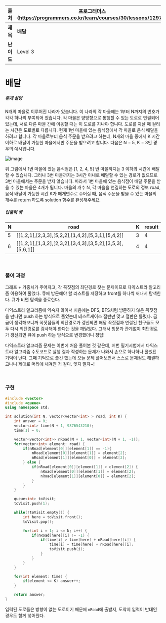 |    출처    | 프로그래머스(https://programmers.co.kr/learn/courses/30/lessons/12978) |
| :--------: | ------------------------------------------------------------ |
|  **제목**  | **배달**                                                     |
| **난이도** | Level 3                                                      |



# 배달

##### 문제 설명

N개의 마을로 이루어진 나라가 있습니다. 이 나라의 각 마을에는 1부터 N까지의 번호가 각각 하나씩 부여되어 있습니다. 각 마을은 양방향으로 통행할 수 있는 도로로 연결되어 있는데, 서로 다른 마을 간에 이동할 때는 이 도로를 지나야 합니다. 도로를 지날 때 걸리는 시간은 도로별로 다릅니다. 현재 1번 마을에 있는 음식점에서 각 마을로 음식 배달을 하려고 합니다. 각 마을로부터 음식 주문을 받으려고 하는데, N개의 마을 중에서 K 시간 이하로 배달이 가능한 마을에서만 주문을 받으려고 합니다. 다음은 N = 5, K = 3인 경우의 예시입니다.

![image](https://res.cloudinary.com/dpxurmkij/image/upload/c_scale,w_250/v1494901794/%EB%B0%B0%EB%8B%AC_1_uxun8t.png)

위 그림에서 1번 마을에 있는 음식점은 [1, 2, 4, 5] 번 마을까지는 3 이하의 시간에 배달할 수 있습니다. 그러나 3번 마을까지는 3시간 이내로 배달할 수 있는 경로가 없으므로 3번 마을에서는 주문을 받지 않습니다. 따라서 1번 마을에 있는 음식점이 배달 주문을 받을 수 있는 마을은 4개가 됩니다.
마을의 개수 N, 각 마을을 연결하는 도로의 정보 road, 음식 배달이 가능한 시간 K가 매개변수로 주어질 때, 음식 주문을 받을 수 있는 마을의 개수를 return 하도록 solution 함수를 완성해주세요.



##### 입출력 예

| N    | road                                                      | K    | result |
| ---- | --------------------------------------------------------- | ---- | ------ |
| 5    | [[1,2,1],[2,3,3],[5,2,2],[1,4,2],[5,3,1],[5,4,2]]         | 3    | 4      |
| 6    | [[1,2,1],[1,3,2],[2,3,2],[3,4,3],[3,5,2],[3,5,3],[5,6,1]] | 4    | 4      |

<br />

### 풀이 과정

그래프 + 가중치가 주어지고, 각 꼭짓점의 최단경로 찾는 문제이므로 다익스트라 알고리즘 이용하여 풀었다. 큐에 방문해야 할 리스트를 저장하고 front를 하나씩 꺼내서 탐색한다. 큐가 비면 탐색을 종료한다.

다익스트라 알고리즘에 익숙지 않아서 처음에는 DFS, BFS처럼 방문하지 않은 꼭짓점을 만나면 push 하는 방식으로 풀었는데 테스트케이스 절반만 맞고 절반은 틀렸다. 곰곰이 생각해보니까 꼭짓점들의 최단경로가 갱신되면 해당 꼭짓점과 연결된 친구들도 모두 다시 최단경로를 검사해야 한다는 것을 깨달았다. 그래서 방문과 관계없이 최단경로가 갱신되면 큐에 push 하는 방식으로 변경했더니 정답!

다익스트라 알고리즘 문제는 이번에 처음 풀어본 것 같은데, 저번 필기시험에서 다익스트라 알고리즘 수도코드로 실행 결과 작성하는 문제가 나와서 손으로 하나하나 풀었던 기억이 난다. 그때 기억으로 풀긴 했는데 오늘 문제 풀어보면서 스스로 문제점도 해결하고나니 제대로 머리에 새겨진 거 같다. 잊지 말자~!

<br />

### 구현

```c++
#include <vector>
#include <queue>
using namespace std;

int solution(int N, vector<vector<int> > road, int K) {
    int answer = 0;
    vector<int> time(N + 1, 9876543210);
    time[1] = 0;

    vector<vector<int>> nRoad(N + 1, vector<int>(N + 1, -1));
    for(vector<int> element: road) {
        if(nRoad[element[0]][element[1]] == -1){
            nRoad[element[0]][element[1]] = element[2];
            nRoad[element[1]][element[0]] = element[2];
        } else {
            if(nRoad[element[0]][element[1]] > element[2]) {
                nRoad[element[0]][element[1]] = element[2];
                nRoad[element[1]][element[0]] = element[2];
            }
        }
    }

    queue<int> toVisit;
    toVisit.push(1);

    while(!toVisit.empty()) {
        int here = toVisit.front();
        toVisit.pop();

        for(int i = 1; i <= N; i++) {
            if(nRoad[here][i] != -1) {
                if(time[i] > time[here] + nRoad[here][i]) {
                    time[i] = time[here] + nRoad[here][i];
                    toVisit.push(i);
                }
            }
        }
    }

    for(int element: time) {
        if(element <= K) answer++;
    }

    return answer;
}
```

입력된 도로들은 방향이 없는 도로이기 때문에 `nRoad`에 출발지, 도착지 입력이 반대인 경우도 함께 넣어줬다.

